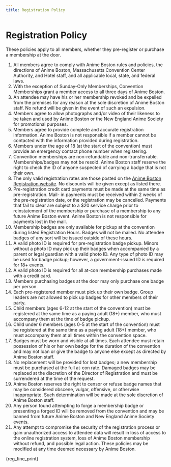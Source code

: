 ```yaml
---
title: Registration Policy
---
```

# Registration Policy

These policies apply to all members, whether they pre-register or purchase a membership at the door.

1. All members agree to comply with Anime Boston rules and policies, the directions of Anime Boston, Massachusetts Convention Center Authority, and Hotel staff, and all applicable local, state, and federal laws.
2. With the exception of Sunday-Only Memberships, Convention Memberships grant a member access to all three days of Anime Boston.
3. An attendee may have his or her membership revoked and be expelled from the premises for any reason at the sole discretion of Anime Boston staff. No refund will be given in the event of such an expulsion.
4. Members agree to allow photographs and/or video of their likeness to be taken and used by Anime Boston or the New England Anime Society for promotional purposes.
5. Members agree to provide complete and accurate registration information. Anime Boston is not responsible if a member cannot be contacted with the information provided during registration.
6. Members under the age of 18 (at the start of the convention) must provide an emergency contact phone number when registering.
7. Convention memberships are non-refundable and non-transferrable. Memberships/badges may not be resold. Anime Boston staff reserve the right to check the ID of anyone suspected of carrying a badge that is not their own.
8. The only valid registration rates are those posted on the [Anime Boston Registration website](http://www.animeboston.com/registration/registration_rates/). No discounts will be given except as listed there.
9. Pre-registration credit card payments must be made at the same time as pre-registration. Mail- in payments must be received within 2 weeks of the pre-registration date, or the registration may be cancelled. Payments that fail to clear are subject to a $20 service charge prior to reinstatement of the membership or purchase of a membership to any future Anime Boston event. Anime Boston is not responsible for payments lost in the mail.
10. Membership badges are only available for pickup at the convention during listed Registration Hours. Badges will not be mailed. No attendee badges of any sort will be issued outside of these hours.
11. A valid photo ID is required for pre-registration badge pickup. Minors without a photo ID may pick up their badges when accompanied by a parent or legal guardian with a valid photo ID. Any type of photo ID may be used for badge pickup; however, a government-issued ID is required for 18+ events.
12. A valid photo ID is required for all at-con membership purchases made with a credit card.
13. Members purchasing badges at the door may only purchase one badge per person.
14. Each pre-registered member must pick up their own badge. Group leaders are not allowed to pick up badges for other members of their party.
15. Child members (ages 6-12 at the start of the convention) must be registered at the same time as a paying adult (18+) member, who must accompany them at the time of badge pickup.
16. Child under 6 members (ages 0-5 at the start of the convention) must be registered at the same time as a paying adult (18+) member, who must accompany them at all times within the convention space.
17. Badges must be worn and visible at all times. Each attendee must retain possession of his or her own badge for the duration of the convention and may not loan or give the badge to anyone else except as directed by Anime Boston staff.
18. No replacement will be provided for lost badges; a new membership must be purchased at the full at-con rate. Damaged badges may be replaced at the discretion of the Director of Registration and must be surrendered at the time of the request.
19. Anime Boston reserves the right to censor or refuse badge names that may be considered obscene, vulgar, offensive, or otherwise inappropriate. Such determination will be made at the sole discretion of Anime Boston staff.
20. Any person found attempting to forge a membership badge or presenting a forged ID will be removed from the convention and may be banned from future Anime Boston and New England Anime Society events.
21. Any attempt to compromise the security of the registration process or gain unauthorized access to attendee data will result in loss of access to the online registration system, loss of Anime Boston membership without refund, and possible legal action. These policies may be modified at any time deemed necessary by Anime Boston.

{reg_fine_print}

